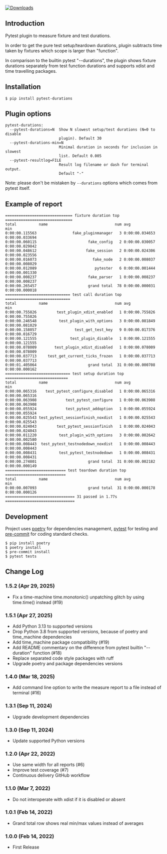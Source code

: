 [![Downloads](https://pepy.tech/badge/pytest-durations/month)](https://pepy.tech/project/pytest-durations)

## Introduction

Pytest plugin to measure fixture and test durations.

In order to get the pure test setup/teardown durations, plugin subtracts time taken by fixtures which scope
is larger than "function".

In comparison to the builtin pytest "--durations", the plugin shows fixture durations separately from test function
durations and supports xdist and time travelling packages.

## Installation

```shell
$ pip install pytest-durations
```

## Plugin options

```text
pytest-durations:
  --pytest-durations=N  Show N slowest setup/test durations (N=0 to disable
                        plugin). Default 30
  --pytest-durations-min=N
                        Minimal duration in seconds for inclusion in slowest
                        list. Default 0.005
  --pytest-resultlog=FILE
                        Result log filename or dash for terminal output.
                        Default "-"
```

Note: please don't be mistaken by `--durations` options which comes from pytest itself.

## Example of report

```text
============================== fixture duration top ==============================
total          name                              num avg            min
0:00:00.115563                fake_pluginmanager   3 0:00:00.034653 0:00:00.033694
0:00:00.060115                       fake_config   2 0:00:00.030057 0:00:00.029842
0:00:00.048612                      fake_session   2 0:00:00.024306 0:00:00.023556
0:00:00.016073                         fake_node   2 0:00:00.008037 0:00:00.008029
0:00:00.012089                          pytester   6 0:00:00.001444 0:00:00.001330
0:00:00.008237                       fake_parser   1 0:00:00.008237 0:00:00.008237
0:00:00.265457                       grand total  78 0:00:00.000031 0:00:00.000018
============================= test call duration top =============================
total          name                              num avg            min
0:00:00.755826         test_plugin_xdist_enabled   1 0:00:00.755826 0:00:00.755826
0:00:00.246548          test_plugin_with_options   3 0:00:00.081849 0:00:00.081029
0:00:00.158057                 test_get_test_key   9 0:00:00.017376 0:00:00.016729
0:00:00.121555               test_plugin_disable   1 0:00:00.121555 0:00:00.121555
0:00:00.078009        test_plugin_xdist_disabled   1 0:00:00.078009 0:00:00.078009
0:00:00.037713     test_get_current_ticks_frozen   1 0:00:00.037713 0:00:00.037713
0:00:01.405064                       grand total  31 0:00:00.000708 0:00:00.000162
============================= test setup duration top ============================
total          name                              num avg            min
0:00:00.065316    test_pytest_configure_disabled   1 0:00:00.065316 0:00:00.065316
0:00:00.063908             test_pytest_configure   1 0:00:00.063908 0:00:00.063908
0:00:00.055924             test_pytest_addoption   1 0:00:00.055924 0:00:00.055924
0:00:00.025543 test_pytest_sessionfinish_noxdist   1 0:00:00.025543 0:00:00.025543
0:00:00.024043         test_pytest_sessionfinish   1 0:00:00.024043 0:00:00.024043
0:00:00.011220          test_plugin_with_options   3 0:00:00.002642 0:00:00.002580
0:00:00.008443  test_pytest_testnodedown_noxdist   1 0:00:00.008443 0:00:00.008443
0:00:00.008431          test_pytest_testnodedown   1 0:00:00.008431 0:00:00.008431
0:00:00.274801                       grand total  31 0:00:00.002182 0:00:00.000149
=========================== test teardown duration top ===========================
total          name                              num avg            min
0:00:00.007093                       grand total  31 0:00:00.000178 0:00:00.000126
=============================== 31 passed in 1.77s ===============================
```

## Development

Project uses [poetry](https://python-poetry.org/) for dependencies management, [pytest](https://pytest.org/)
for testing and [pre-commit](https://pre-commit.com/) for coding standard checks.

```shell
$ pip install poetry
$ poetry install
$ pre-commit install
$ pytest tests
```

## Change Log

### 1.5.2 (Apr 29, 2025)

* Fix a time-machine time.monotonic() unpatching glitch by using time.time() instead (#19)

### 1.5.1 (Apr 27, 2025)

* Add Python 3.13 to supported versions
* Drop Python 3.8 from supported versions, because of poetry and time_machine dependencies
* Add time_machine package compatibility (#19)
* Add README commentary on the difference from pytest builtin "--duration" function (#18)
* Replace separated code style packages with ruff
* Upgrade poetry and package dependencies versions

### 1.4.0 (Mar 18, 2025)

* Add command line option to write the measure report to a file instead of terminal (#16)

### 1.3.1 (Sep 11, 2024)

* Upgrade development dependencies

### 1.3.0 (Sep 11, 2024)

* Update supported Python versions

### 1.2.0 (Apr 22, 2022)

* Use same width for all reports (#6)
* Improve test coverage (#7)
* Continuous delivery GitHub workflow

### 1.1.0 (Mar 7, 2022)

* Do not interoperate with xdist if it is disabled or absent

### 1.0.1 (Feb 14, 2022)

* Grand total row shows real min/max values instead of averages

### 1.0.0 (Feb 14, 2022)
 
* First Release
